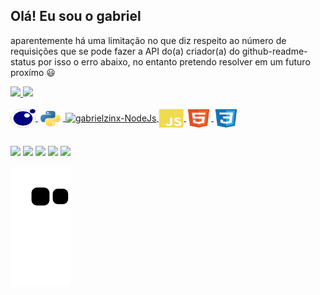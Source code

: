 ## Olá! Eu sou o gabriel

aparentemente há uma limitação no que diz respeito ao número de requisições que se pode fazer a API do(a) criador(a) do github-readme-status por isso o erro abaixo, no entanto pretendo resolver em um futuro proxímo 😃

<div>
    <a href="https://github.com/gabrielzinx">
    <img height="180em" src="https://github-readme-stats.vercel.app/api?username=gabrielzinx&show_icons=true&theme=dracula&include_all_commits=true&count_private=true"/>
    <img height="180em" src="https://github-readme-stats.vercel.app/api/top-langs/?username=gabrielzinx&layout=compact&langs_count=7&theme=dracula"/>
</div>

<div style="display: inline_block"><br>
    <img align="center" alt="gabrielzinx-Lua" height="30" width="40" src="https://raw.githubusercontent.com/devicons/devicon/master/icons/lua/lua-original.svg">
    <img align="center" alt="gabrielzinx-Python" height="30" width="40" src="https://raw.githubusercontent.com/devicons/devicon/master/icons/python/python-original.svg">
    <img align="center" alt="gabrielzinx-NodeJs" height="30" width="40" src="https://cdn.jsdelivr.net/gh/devicons/devicon/icons/nodejs/nodejs-original.svg"/>        
    <img align="center" alt="gabrielzinx-Js" height="30" width="40" src="https://raw.githubusercontent.com/devicons/devicon/master/icons/javascript/javascript-plain.svg">
    <img align="center" alt="gabrielzinx-HTML" height="30" width="40" src="https://raw.githubusercontent.com/devicons/devicon/master/icons/html5/html5-original.svg">
    <img align="center" alt="gabrielzinx-CSS" height="30" width="40" src="https://raw.githubusercontent.com/devicons/devicon/master/icons/css3/css3-original.svg">
</div>

##

<div> 
    <a href="https://www.youtube.com/channel/UCfeCczj267wGN7O9vXrB7Ag" target="_blank"><img src="https://img.shields.io/badge/YouTube-FF0000?style=for-the-badge&logo=youtube&logoColor=white" target="_blank"></a>
    <a href="https://www.instagram.com/https.gabrielzinx" target="_blank"><img src="https://img.shields.io/badge/-Instagram-%23E4405F?style=for-the-badge&logo=instagram&logoColor=white" target="_blank"></a>
    <a href="https://www.twitch.tv/gabrielzinx" target="_blank"><img src="https://img.shields.io/badge/Twitch-9146FF?style=for-the-badge&logo=twitch&logoColor=white" target="_blank"></a>
    <a href = "https://www.reddit.com/user/Sherlock5062"><img src="https://img.shields.io/badge/Reddit-FF4500?style=for-the-badge&logo=reddit&logoColor=white" target="_blank"></a>
    <a href="https://twitter.com/gabrielzinx_me" target="_blank"><img src="https://img.shields.io/badge/Twitter-1DA1F2?style=for-the-badge&logo=twitter&logoColor=white"></a>


  ![Snake animation](https://github.com/rafaballerini/rafaballerini/blob/output/github-contribution-grid-snake.svg)
 
</div>

